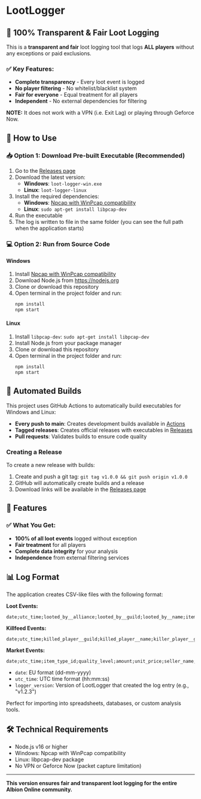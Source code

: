 # LootLogger

## 🚀 100% Transparent & Fair Loot Logging

This is a **transparent and fair** loot logging tool that logs **ALL players** without any exceptions or paid exclusions.

### ✅ Key Features:
- **Complete transparency** - Every loot event is logged
- **No player filtering** - No whitelist/blacklist system
- **Fair for everyone** - Equal treatment for all players
- **Independent** - No external dependencies for filtering

**NOTE:** It does not work with a VPN (i.e. Exit Lag) or playing through Geforce Now.

## 🔧 How to Use

### 📥 Option 1: Download Pre-built Executable (Recommended)

1. Go to the [Releases page](../../releases)
2. Download the latest version:
   - **Windows**: `loot-logger-win.exe`
   - **Linux**: `loot-logger-linux`
3. Install the required dependencies:
   - **Windows**: [Npcap with WinPcap compatibility](https://nmap.org/npcap)
   - **Linux**: `sudo apt-get install libpcap-dev`
4. Run the executable
5. The log is written to file in the same folder (you can see the full path when the application starts)

### 💻 Option 2: Run from Source Code

#### Windows

1. Install [Npcap with WinPcap compatibility](https://nmap.org/npcap)
2. Download Node.js from https://nodejs.org
3. Clone or download this repository
4. Open terminal in the project folder and run:
   ```bash
   npm install
   npm start
   ```

#### Linux

1. Install `libpcap-dev`: `sudo apt-get install libpcap-dev`
2. Install Node.js from your package manager
3. Clone or download this repository
4. Open terminal in the project folder and run:
   ```bash
   npm install
   npm start
   ```

## 🔄 Automated Builds

This project uses GitHub Actions to automatically build executables for Windows and Linux:

- **Every push to main**: Creates development builds available in [Actions](../../actions)
- **Tagged releases**: Creates official releases with executables in [Releases](../../releases)
- **Pull requests**: Validates builds to ensure code quality

### Creating a Release

To create a new release with builds:
1. Create and push a git tag: `git tag v1.0.0 && git push origin v1.0.0`
2. GitHub will automatically create builds and a release
3. Download links will be available in the [Releases page](../../releases)

## 🎯 Features

### ✅ What You Get:
- **100% of all loot events** logged without exception
- **Fair treatment** for all players
- **Complete data integrity** for your analysis
- **Independence** from external filtering services

## 📊 Log Format

The application creates CSV-like files with the following format:

**Loot Events:**
```
date;utc_time;looted_by__alliance;looted_by__guild;looted_by__name;item_id;item_name;quantity;looted_from__alliance;looted_from__guild;looted_from__name;case_id;logger_version
```

**Killfeed Events:**
```
date;utc_time;killed_player__guild;killed_player__name;killer_player__guild;killer_player__name;event_type;logger_version
```

**Market Events:**
```
date;utc_time;item_type_id;quality_level;amount;unit_price;seller_name;item_id;logger_version
```

- `date`: EU format (dd-mm-yyyy)
- `utc_time`: UTC time format (hh:mm:ss)
- `logger_version`: Version of LootLogger that created the log entry (e.g., "v1.2.3")

Perfect for importing into spreadsheets, databases, or custom analysis tools.

## 🛠️ Technical Requirements

- Node.js v16 or higher
- Windows: Npcap with WinPcap compatibility
- Linux: libpcap-dev package
- No VPN or Geforce Now (packet capture limitation)

---

**This version ensures fair and transparent loot logging for the entire Albion Online community.**
